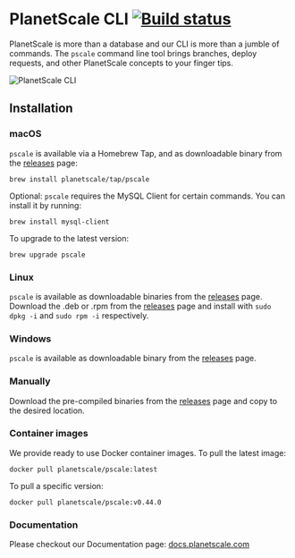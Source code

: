 # PlanetScale CLI [![Build status](https://badge.buildkite.com/2307000d934b6a245eb9b84bcac9c1eea1a7c13f010b20c8ba.svg?branch=main)](https://buildkite.com/planetscale/cli)

PlanetScale is more than a database and our CLI is more than a jumble of commands. The `pscale` command line tool brings branches, deploy requests, and other PlanetScale concepts to your finger tips.

![PlanetScale CLI](https://user-images.githubusercontent.com/155044/118568235-66c8e380-b745-11eb-8124-5a72e17f7f7b.png)


## Installation

### macOS

`pscale` is available via a Homebrew Tap, and as downloadable binary from the [releases](https://github.com/planetscale/cli/releases/latest) page:

```
brew install planetscale/tap/pscale
```
Optional: `pscale` requires the MySQL Client for certain commands. You can install it by running:

```
brew install mysql-client
```

To upgrade to the latest version:

```
brew upgrade pscale
```

### Linux

`pscale` is available as downloadable binaries from the [releases](https://github.com/planetscale/cli/releases/latest) page. Download the .deb or .rpm from the [releases](https://github.com/planetscale/cli/releases/latest) page and install with `sudo dpkg -i` and `sudo rpm -i` respectively.

### Windows

`pscale` is available as downloadable binary from the [releases](https://github.com/planetscale/cli/releases/latest) page.

### Manually

Download the pre-compiled binaries from the [releases](https://github.com/planetscale/cli/releases/latest) page and copy to the desired location.


### Container images 

We provide ready to use Docker container images.  To pull the latest image:

```
docker pull planetscale/pscale:latest
```

To pull a specific version:

```
docker pull planetscale/pscale:v0.44.0
```

### Documentation

Please checkout our Documentation page: [docs.planetscale.com](https://docs.planetscale.com/reference/planetscale-cli/)
